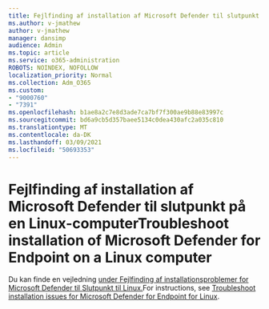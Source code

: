 ```yaml
---
title: Fejlfinding af installation af Microsoft Defender til slutpunkt på en Linux-computer
ms.author: v-jmathew
author: v-jmathew
manager: dansimp
audience: Admin
ms.topic: article
ms.service: o365-administration
ROBOTS: NOINDEX, NOFOLLOW
localization_priority: Normal
ms.collection: Adm_O365
ms.custom:
- "9000760"
- "7391"
ms.openlocfilehash: b1ae8a2c7e8d3ade7ca7bf7f300ae9b88e83997c
ms.sourcegitcommit: bd6a9cb5d357baee5134c0dea430afc2a035c810
ms.translationtype: MT
ms.contentlocale: da-DK
ms.lasthandoff: 03/09/2021
ms.locfileid: "50693353"
---
```

# <a name="troubleshoot-installation-of-microsoft-defender-for-endpoint-on-a-linux-computer"></a><span data-ttu-id="9ac6a-102">Fejlfinding af installation af Microsoft Defender til slutpunkt på en Linux-computer</span><span class="sxs-lookup"><span data-stu-id="9ac6a-102">Troubleshoot installation of Microsoft Defender for Endpoint on a Linux computer</span></span>

<span data-ttu-id="9ac6a-103">Du kan finde en vejledning [under Fejlfinding af installationsproblemer for Microsoft Defender til Slutpunkt til Linux.](https://go.microsoft.com/fwlink/?linkid=2144673)</span><span class="sxs-lookup"><span data-stu-id="9ac6a-103">For instructions, see [Troubleshoot installation issues for Microsoft Defender for Endpoint for Linux](https://go.microsoft.com/fwlink/?linkid=2144673).</span></span>
